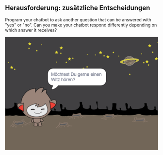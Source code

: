 ## Herausforderung: zusätzliche Entscheidungen

Program your chatbot to ask another question that can be answered with "yes" or "no". Can you make your chatbot respond differently depending on which answer it receives?

![screenshot](images/chatbot-joke.png)